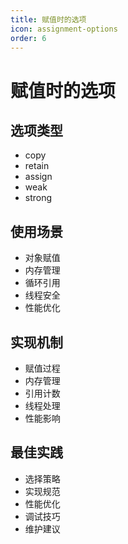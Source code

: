 ```yaml
---
title: 赋值时的选项
icon: assignment-options
order: 6
---
```


# 赋值时的选项

## 选项类型
- copy
- retain
- assign
- weak
- strong

## 使用场景
- 对象赋值
- 内存管理
- 循环引用
- 线程安全
- 性能优化

## 实现机制
- 赋值过程
- 内存管理
- 引用计数
- 线程处理
- 性能影响

## 最佳实践
- 选择策略
- 实现规范
- 性能优化
- 调试技巧
- 维护建议
